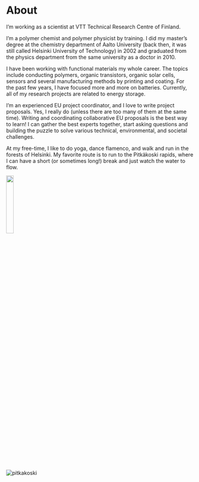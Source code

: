# About

I’m working as a scientist at VTT Technical Research Centre of Finland.

I’m a polymer chemist and polymer physicist by training. I did my master’s degree at the chemistry department of Aalto University (back then, it was still called Helsinki University of Technology) in 2002 and graduated from the physics department from the same university as a doctor in 2010.

I have been working with functional materials my whole career. The topics include conducting polymers, organic transistors, organic solar cells, sensors and several manufacturing methods by printing and coating. For the past few years, I have focused more and more on batteries. Currently, all of my research projects are related to energy storage.

I’m an experienced EU project coordinator, and I love to write project proposals. Yes, I really do (unless there are too many of them at the same time). Writing and coordinating collaborative EU proposals is the best way to learn! I can gather the best experts together, start asking questions and building the puzzle to solve various technical, environmental, and societal challenges.

At my free-time, I like to do yoga, dance flamenco, and walk and run in the forests of Helsinki. My favorite route is to run to the Pitkäkoski rapids, where I can have a short (or sometimes long!) break and just watch the water to flow.

<img src="https://makavi.github.io/images/OmaKuvaVTT2.jpg" width="20%" />


![pitkakoski](images/pitkakoski.jpg)
